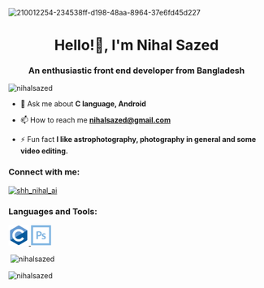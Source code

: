 ![210012254-234538ff-d198-48aa-8964-37e6fd45d227](https://user-images.githubusercontent.com/127412565/230931383-3919c9dd-4375-40e2-9dc4-8a2d95c0e867.gif)

<h1 align="center">Hello!👋, I'm Nihal Sazed</h1>
<h3 align="center">An enthusiastic front end developer from Bangladesh</h3>

<p align="left"> <img src="https://komarev.com/ghpvc/?username=nihalsazed&label=Profile%20views&color=0e75b6&style=flat" alt="nihalsazed" /> </p>

- 💬 Ask me about **C language, Android**

- 📫 How to reach me **nihalsazed@gmail.com**

- ⚡ Fun fact **I like astrophotography, photography in general and some video editing.**

<h3 align="left">Connect with me:</h3>
<p align="left">
<a href="https://instagram.com/shh_nihal_ai" target="blank"><img align="center" src="https://raw.githubusercontent.com/rahuldkjain/github-profile-readme-generator/master/src/images/icons/Social/instagram.svg" alt="shh_nihal_ai" height="30" width="40" /></a>
</p>

<h3 align="left">Languages and Tools:</h3>
<p align="left"> <a href="https://www.cprogramming.com/" target="_blank" rel="noreferrer"> <img src="https://raw.githubusercontent.com/devicons/devicon/master/icons/c/c-original.svg" alt="c" width="40" height="40"/> </a> <a href="https://www.photoshop.com/en" target="_blank" rel="noreferrer"> <img src="https://raw.githubusercontent.com/devicons/devicon/master/icons/photoshop/photoshop-line.svg" alt="photoshop" width="40" height="40"/> </a> </p>

<p>&nbsp;<img align="center" src="https://github-readme-stats.vercel.app/api?username=nihalsazed&show_icons=true&locale=en" alt="nihalsazed" /></p>

<p><img align="center" src="https://github-readme-streak-stats.herokuapp.com/?user=nihalsazed&" alt="nihalsazed" /></p>
